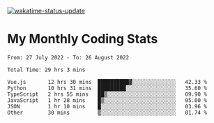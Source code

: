 [![wakatime-status-update](https://github.com/noopurphalak/noopurphalak/workflows/wakatime-status-update/badge.svg)](https://github.com/noopurphalak/noopurphalak/actions/workflows/main.yml)

# My Monthly Coding Stats

<!--START_SECTION:waka-->

```text
From: 27 July 2022 - To: 26 August 2022

Total Time: 29 hrs 3 mins

Vue.js       12 hrs 30 mins  ██████████▓░░░░░░░░░░░░░░   42.33 %
Python       10 hrs 31 mins  █████████░░░░░░░░░░░░░░░░   35.60 %
TypeScript   2 hrs 55 mins   ██▒░░░░░░░░░░░░░░░░░░░░░░   09.90 %
JavaScript   1 hr 28 mins    █▒░░░░░░░░░░░░░░░░░░░░░░░   05.00 %
JSON         1 hr 10 mins    █░░░░░░░░░░░░░░░░░░░░░░░░   03.96 %
Other        30 mins         ▒░░░░░░░░░░░░░░░░░░░░░░░░   01.74 %
```

<!--END_SECTION:waka-->
